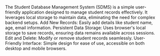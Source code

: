 The Student Database Management System (SDMS) is a simple user-friendly application designed to manage student records effectively.
It leverages local storage to maintain data, eliminating the need for complex backend setups.
Add New Records: Easily add details like student name, age, email information.
Persistent Data Storage: Uses browser's local storage to save records, ensuring data remains available across sessions.
Edit and Delete: Modify or remove student records seamlessly.
User-Friendly Interface: Simple design for ease of use, accessible on both desktop and mobile browsers.

